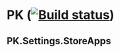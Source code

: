 # PK ([![Build status](https://ci.appveyor.com/api/projects/status/2yh12pnc886lsjni)](https://ci.appveyor.com/project/PascalKlarenbeek/pk-settings-storeapps))
## PK.Settings.StoreApps